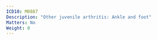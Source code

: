 ```yaml
---
ICD10: M0887
Description: "Other juvenile arthritis: Ankle and foot"
Matters: No
Weight: 0
---
```


